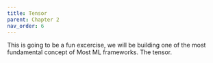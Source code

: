 ```yaml
---
title: Tensor
parent: Chapter 2
nav_order: 6
---
```


This is going to be a fun excercise, we will be building one of the most fundamental concept of Most ML frameworks. The tensor. 
